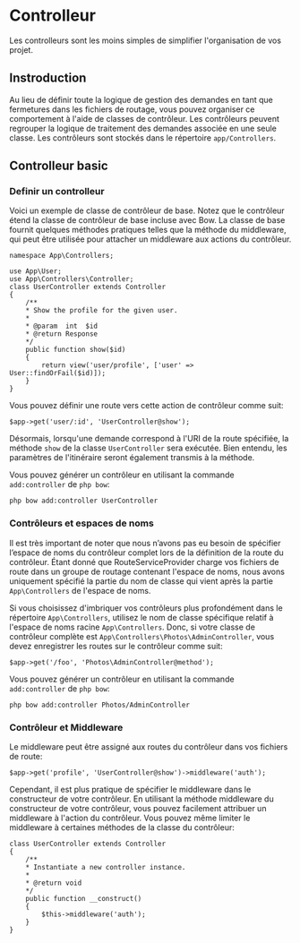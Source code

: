 # Controlleur

Les controlleurs sont les moins simples de simplifier l'organisation de vos projet.

## Instroduction

Au lieu de définir toute la logique de gestion des demandes en tant que fermetures dans les fichiers de routage, vous pouvez organiser ce comportement à l'aide de classes de contrôleur. Les contrôleurs peuvent regrouper la logique de traitement des demandes associée en une seule classe. Les contrôleurs sont stockés dans le répertoire `app/Controllers`.

## Controlleur basic

### Definir un controlleur

Voici un exemple de classe de contrôleur de base. Notez que le contrôleur étend la classe de contrôleur de base incluse avec Bow. La classe de base fournit quelques méthodes pratiques telles que la méthode du middleware, qui peut être utilisée pour attacher un middleware aux actions du contrôleur.

```
namespace App\Controllers;

use App\User;
use App\Controllers\Controller;
class UserController extends Controller
{
	/**
	* Show the profile for the given user.
	*
	* @param  int  $id
	* @return Response
	*/
	public function show($id)
	{
		return view('user/profile', ['user' => User::findOrFail($id)]);
	}
}
```

Vous pouvez définir une route vers cette action de contrôleur comme suit:

	$app->get('user/:id', 'UserController@show');

Désormais, lorsqu'une demande correspond à l'URI de la route spécifiée, la méthode `show` de la classe `UserController` sera exécutée. Bien entendu, les paramètres de l'itinéraire seront également transmis à la méthode.

Vous pouvez générer un contrôleur en utilisant la commande `add:controller` de `php bow`:

	php bow add:controller UserController

### Contrôleurs et espaces de noms

Il est très important de noter que nous n’avons pas eu besoin de spécifier l’espace de noms du contrôleur complet lors de la définition de la route du contrôleur. Étant donné que RouteServiceProvider charge vos fichiers de route dans un groupe de routage contenant l'espace de noms, nous avons uniquement spécifié la partie du nom de classe qui vient après la partie `App\Controllers` de l'espace de noms.

Si vous choisissez d'imbriquer vos contrôleurs plus profondément dans le répertoire `App\Controllers`, utilisez le nom de classe spécifique relatif à l'espace de noms racine `App\Controllers`. Donc, si votre classe de contrôleur complète est `App\Controllers\Photos\AdminController`, vous devez enregistrer les routes sur le contrôleur comme suit:

	$app->get('/foo', 'Photos\AdminController@method');

Vous pouvez générer un contrôleur en utilisant la commande `add:controller` de `php bow`:

	php bow add:controller Photos/AdminController

### Contrôleur et Middleware

Le middleware peut être assigné aux routes du contrôleur dans vos fichiers de route:

	$app->get('profile', 'UserController@show')->middleware('auth');

Cependant, il est plus pratique de spécifier le middleware dans le constructeur de votre contrôleur. En utilisant la méthode middleware du constructeur de votre contrôleur, vous pouvez facilement attribuer un middleware à l'action du contrôleur. Vous pouvez même limiter le middleware à certaines méthodes de la classe du contrôleur:

	class UserController extends Controller
	{
		/**
		* Instantiate a new controller instance.
		*
		* @return void
		*/
		public function __construct()
		{
			$this->middleware('auth');
		}
	}